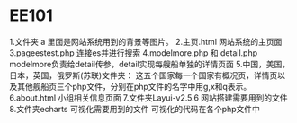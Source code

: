 # EE101
1.文件夹 a  里面是网站系统用到的背景等图片。
2.主页.html 网站系统的主页面
3.pageestest.php  连接es并进行搜索
4.modelmore.php 和 detail.php   modelmore负责给detail传参，detail实现每艘船单独的详情页面
5.中国，美国，日本，英国，俄罗斯(苏联)文件夹：
  这五个国家每一个国家有概况页，详情页以及其他舰船页三个php文件，分别在php文件的名字中用g,x和q表示。
6.about.html 小组相关信息页面
7.文件夹Layui-v2.5.6  网站搭建需要用到的文件
8.文件夹echarts    可视化需要用到的文件
可视化的代码在各个php文件中

